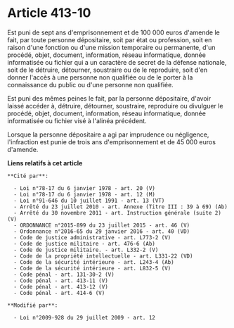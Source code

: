 # Article 413-10

Est puni de sept ans d'emprisonnement et de 100 000 euros d'amende le fait, par toute personne dépositaire, soit par état ou
profession, soit en raison d'une fonction ou d'une mission temporaire ou permanente, d'un procédé, objet, document,
information, réseau informatique, donnée informatisée ou fichier qui a un caractère de secret de la défense nationale, soit
de le détruire, détourner, soustraire ou de le reproduire, soit d'en donner l'accès à une personne non qualifiée ou de le
porter à la connaissance du public ou d'une personne non qualifiée. 

Est puni des mêmes peines le fait, par la personne dépositaire, d'avoir laissé accéder à, détruire, détourner, soustraire,
reproduire ou divulguer le procédé, objet, document, information, réseau informatique, donnée informatisée ou fichier visé à
l'alinéa précédent. 

Lorsque la personne dépositaire a agi par imprudence ou négligence, l'infraction est punie de trois ans d'emprisonnement et
de 45 000 euros d'amende.

**Liens relatifs à cet article**

	**Cité par**:

	  - Loi n°78-17 du 6 janvier 1978 - art. 20 (V)
	  - Loi n°78-17 du 6 janvier 1978 - art. 12 (M)
	  - Loi n°91-646 du 10 juillet 1991 - art. 13 (VT)
	  - Arrêté du 23 juillet 2010 - art. Annexe (Titre III : 39 à 69) (Ab)
	  - Arrêté du 30 novembre 2011 - art. Instruction générale (suite 2) (V)
	  - ORDONNANCE n°2015-899 du 23 juillet 2015 - art. 46 (V)
	  - Ordonnance n°2016-65 du 29 janvier 2016 - art. 40 (VD)
	  - Code de justice administrative - art. L773-2 (V)
	  - Code de justice militaire - art. 476-6 (Ab)
	  - Code de justice militaire. - art. L332-2 (V)
	  - Code de la propriété intellectuelle - art. L331-22 (VD)
	  - Code de la sécurité intérieure - art. L243-4 (Ab)
	  - Code de la sécurité intérieure - art. L832-5 (V)
	  - Code pénal - art. 131-30-2 (V)
	  - Code pénal - art. 413-11 (V)
	  - Code pénal - art. 413-12 (V)
	  - Code pénal - art. 414-6 (V)

	**Modifié par**:

	  - Loi n°2009-928 du 29 juillet 2009 - art. 12

